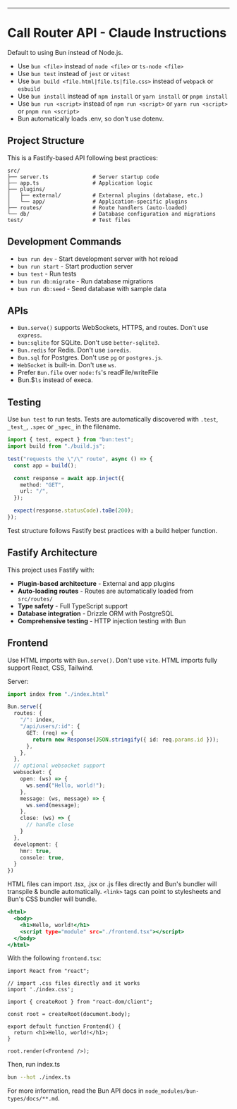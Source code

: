 ---

# Call Router API - Claude Instructions

Default to using Bun instead of Node.js.

- Use `bun <file>` instead of `node <file>` or `ts-node <file>`
- Use `bun test` instead of `jest` or `vitest`
- Use `bun build <file.html|file.ts|file.css>` instead of `webpack` or `esbuild`
- Use `bun install` instead of `npm install` or `yarn install` or `pnpm install`
- Use `bun run <script>` instead of `npm run <script>` or `yarn run <script>` or `pnpm run <script>`
- Bun automatically loads .env, so don't use dotenv.

## Project Structure

This is a Fastify-based API following best practices:

```
src/
├── server.ts              # Server startup code
├── app.ts                 # Application logic
├── plugins/
│   ├── external/          # External plugins (database, etc.)
│   └── app/               # Application-specific plugins
├── routes/                # Route handlers (auto-loaded)
└── db/                    # Database configuration and migrations
test/                      # Test files
```

## Development Commands

- `bun run dev` - Start development server with hot reload
- `bun run start` - Start production server
- `bun test` - Run tests
- `bun run db:migrate` - Run database migrations
- `bun run db:seed` - Seed database with sample data

## APIs

- `Bun.serve()` supports WebSockets, HTTPS, and routes. Don't use `express`.
- `bun:sqlite` for SQLite. Don't use `better-sqlite3`.
- `Bun.redis` for Redis. Don't use `ioredis`.
- `Bun.sql` for Postgres. Don't use `pg` or `postgres.js`.
- `WebSocket` is built-in. Don't use `ws`.
- Prefer `Bun.file` over `node:fs`'s readFile/writeFile
- Bun.$`ls` instead of execa.

## Testing

Use `bun test` to run tests. Tests are automatically discovered with `.test`, `_test_`, `.spec` or `_spec_` in the filename.

```ts#test/app.spec.ts
import { test, expect } from "bun:test";
import build from "./build.js";

test("requests the \"/\" route", async () => {
  const app = build();

  const response = await app.inject({
    method: "GET",
    url: "/",
  });

  expect(response.statusCode).toBe(200);
});
```

Test structure follows Fastify best practices with a build helper function.

## Fastify Architecture

This project uses Fastify with:
- **Plugin-based architecture** - External and app plugins
- **Auto-loading routes** - Routes are automatically loaded from `src/routes/`
- **Type safety** - Full TypeScript support
- **Database integration** - Drizzle ORM with PostgreSQL
- **Comprehensive testing** - HTTP injection testing with Bun

## Frontend

Use HTML imports with `Bun.serve()`. Don't use `vite`. HTML imports fully support React, CSS, Tailwind.

Server:

```ts#index.ts
import index from "./index.html"

Bun.serve({
  routes: {
    "/": index,
    "/api/users/:id": {
      GET: (req) => {
        return new Response(JSON.stringify({ id: req.params.id }));
      },
    },
  },
  // optional websocket support
  websocket: {
    open: (ws) => {
      ws.send("Hello, world!");
    },
    message: (ws, message) => {
      ws.send(message);
    },
    close: (ws) => {
      // handle close
    }
  },
  development: {
    hmr: true,
    console: true,
  }
})
```

HTML files can import .tsx, .jsx or .js files directly and Bun's bundler will transpile & bundle automatically. `<link>` tags can point to stylesheets and Bun's CSS bundler will bundle.

```html#index.html
<html>
  <body>
    <h1>Hello, world!</h1>
    <script type="module" src="./frontend.tsx"></script>
  </body>
</html>
```

With the following `frontend.tsx`:

```tsx#frontend.tsx
import React from "react";

// import .css files directly and it works
import './index.css';

import { createRoot } from "react-dom/client";

const root = createRoot(document.body);

export default function Frontend() {
  return <h1>Hello, world!</h1>;
}

root.render(<Frontend />);
```

Then, run index.ts

```sh
bun --hot ./index.ts
```

For more information, read the Bun API docs in `node_modules/bun-types/docs/**.md`.
